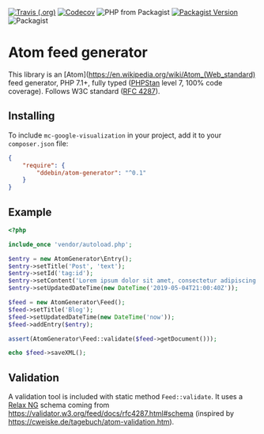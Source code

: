 [![Travis (.org)](https://img.shields.io/travis/ddebin/atom-generator?logo=travis&style=for-the-badge)](https://travis-ci.org/ddebin/atom-generator)
[![Codecov](https://img.shields.io/codecov/c/github/ddebin/atom-generator?logo=codecov&style=for-the-badge)](https://codecov.io/gh/ddebin/atom-generator)
![PHP from Packagist](https://img.shields.io/packagist/php-v/ddebin/atom-generator?logo=php&style=for-the-badge)
[![Packagist Version](https://img.shields.io/packagist/v/ddebin/atom-generator?style=for-the-badge)](https://packagist.org/packages/ddebin/atom-generator)
![Packagist](https://img.shields.io/packagist/l/ddebin/atom-generator?style=for-the-badge)

# Atom feed generator

This library is an [Atom](https://en.wikipedia.org/wiki/Atom_(Web_standard) feed generator, PHP 7.1+, fully typed ([PHPStan](https://github.com/phpstan/phpstan) level 7, 100% code coverage). Follows W3C standard
([RFC 4287](https://validator.w3.org/feed/docs/rfc4287.html)).

## Installing

To include `mc-google-visualization` in your project, add it to your `composer.json` file:

```json
{
    "require": {
        "ddebin/atom-generator": "^0.1"
    }
}
```

## Example

```php
<?php

include_once 'vendor/autoload.php';

$entry = new AtomGenerator\Entry();
$entry->setTitle('Post', 'text');
$entry->setId('tag:id');
$entry->setContent('Lorem ipsum dolor sit amet, consectetur adipiscing elit, sed do eiusmod tempor incididunt ut labore et dolore magna aliqua.', 'text');
$entry->setUpdatedDateTime(new DateTime('2019-05-04T21:00:40Z'));

$feed = new AtomGenerator\Feed();
$feed->setTitle('Blog');
$feed->setUpdatedDateTime(new DateTime('now'));
$feed->addEntry($entry);

assert(AtomGenerator\Feed::validate($feed->getDocument()));

echo $feed->saveXML();
```

## Validation

A validation tool is included with static method `Feed::validate`. It uses a [Relax NG](https://en.wikipedia.org/wiki/RELAX_NG) schema coming from <https://validator.w3.org/feed/docs/rfc4287.html#schema> (inspired by <https://cweiske.de/tagebuch/atom-validation.htm>).

